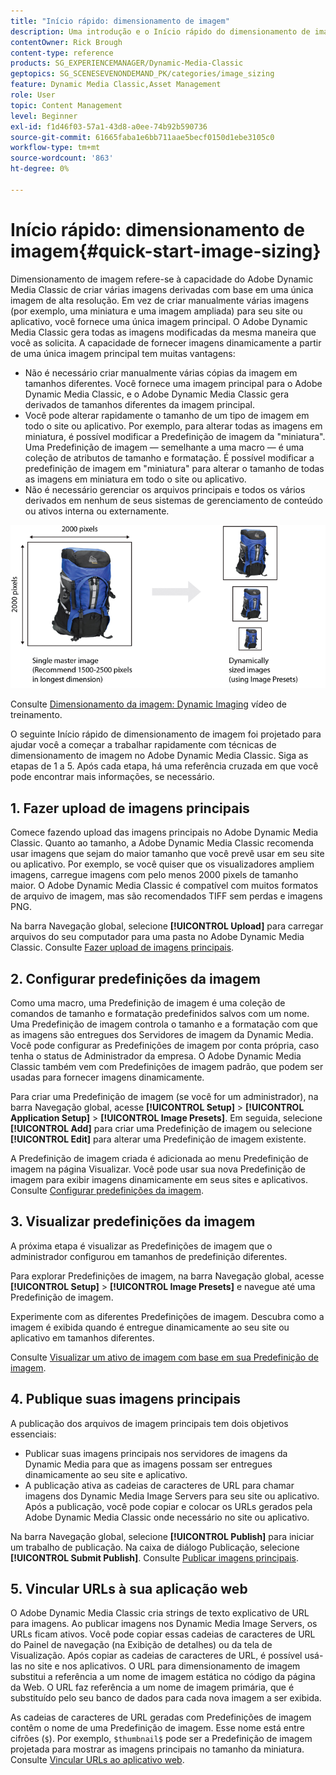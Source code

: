```yaml
---
title: "Início rápido: dimensionamento de imagem"
description: Uma introdução e o Início rápido do dimensionamento de imagem para ajudar você a começar a usar rapidamente as técnicas de dimensionamento de imagem no Adobe Dynamic Media Classic.
contentOwner: Rick Brough
content-type: reference
products: SG_EXPERIENCEMANAGER/Dynamic-Media-Classic
geptopics: SG_SCENESEVENONDEMAND_PK/categories/image_sizing
feature: Dynamic Media Classic,Asset Management
role: User
topic: Content Management
level: Beginner
exl-id: f1d46f03-57a1-43d8-a0ee-74b92b590736
source-git-commit: 61665faba1e6bb711aae5becf0150d1ebe3105c0
workflow-type: tm+mt
source-wordcount: '863'
ht-degree: 0%

---
```


# Início rápido: dimensionamento de imagem{#quick-start-image-sizing}

Dimensionamento de imagem refere-se à capacidade do Adobe Dynamic Media Classic de criar várias imagens derivadas com base em uma única imagem de alta resolução. Em vez de criar manualmente várias imagens (por exemplo, uma miniatura e uma imagem ampliada) para seu site ou aplicativo, você fornece uma única imagem principal. O Adobe Dynamic Media Classic gera todas as imagens modificadas da mesma maneira que você as solicita. A capacidade de fornecer imagens dinamicamente a partir de uma única imagem principal tem muitas vantagens:

* Não é necessário criar manualmente várias cópias da imagem em tamanhos diferentes. Você fornece uma imagem principal para o Adobe Dynamic Media Classic, e o Adobe Dynamic Media Classic gera derivados de tamanhos diferentes da imagem principal.
* Você pode alterar rapidamente o tamanho de um tipo de imagem em todo o site ou aplicativo. Por exemplo, para alterar todas as imagens em miniatura, é possível modificar a Predefinição de imagem da &quot;miniatura&quot;. Uma Predefinição de imagem — semelhante a uma macro — é uma coleção de atributos de tamanho e formatação. É possível modificar a predefinição de imagem em &quot;miniatura&quot; para alterar o tamanho de todas as imagens em miniatura em todo o site ou aplicativo.
* Não é necessário gerenciar os arquivos principais e todos os vários derivados em nenhum de seus sistemas de gerenciamento de conteúdo ou ativos interna ou externamente.

![É possível criar várias imagens derivadas em tamanhos diferentes do mesmo arquivo principal de alta resolução.](/help/using/assets/is_derivative_sizes_popup.png)

Consulte [Dimensionamento da imagem: Dynamic Imaging](https://s7d5.scene7.com/s7viewers/html5/VideoViewer.html?videoserverurl=https://s7d5.scene7.com/is/content/&amp;emailurl=https://s7d5.scene7.com/s7/emailFriend&amp;serverUrl=https://s7d5.scene7.com/is/image/&amp;config=Scene7SharedAssets/Universal_HTML5_Video&amp;contenturl=https://s7d5.scene7.com/skins/&amp;asset=S7tutorials/557_Image%20Sizing_converted%20renamed_Dynamic%20Imaging-AVS) vídeo de treinamento.

O seguinte Início rápido de dimensionamento de imagem foi projetado para ajudar você a começar a trabalhar rapidamente com técnicas de dimensionamento de imagem no Adobe Dynamic Media Classic. Siga as etapas de 1 a 5. Após cada etapa, há uma referência cruzada em que você pode encontrar mais informações, se necessário.

## 1. Fazer upload de imagens principais

Comece fazendo upload das imagens principais no Adobe Dynamic Media Classic. Quanto ao tamanho, a Adobe Dynamic Media Classic recomenda usar imagens que sejam do maior tamanho que você prevê usar em seu site ou aplicativo. Por exemplo, se você quiser que os visualizadores ampliem imagens, carregue imagens com pelo menos 2000 pixels de tamanho maior. O Adobe Dynamic Media Classic é compatível com muitos formatos de arquivo de imagem, mas são recomendados TIFF sem perdas e imagens PNG.

Na barra Navegação global, selecione **[!UICONTROL Upload]** para carregar arquivos do seu computador para uma pasta no Adobe Dynamic Media Classic. Consulte [Fazer upload de imagens principais](uploading-master-images.md#uploading_master_images).

## 2. Configurar predefinições da imagem

Como uma macro, uma Predefinição de imagem é uma coleção de comandos de tamanho e formatação predefinidos salvos com um nome. Uma Predefinição de imagem controla o tamanho e a formatação com que as imagens são entregues dos Servidores de imagem da Dynamic Media. Você pode configurar as Predefinições de imagem por conta própria, caso tenha o status de Administrador da empresa. O Adobe Dynamic Media Classic também vem com Predefinições de imagem padrão, que podem ser usadas para fornecer imagens dinamicamente.

Para criar uma Predefinição de imagem (se você for um administrador), na barra Navegação global, acesse **[!UICONTROL Setup]** > **[!UICONTROL Application Setup]** > **[!UICONTROL Image Presets]**. Em seguida, selecione **[!UICONTROL Add]** para criar uma Predefinição de imagem ou selecione **[!UICONTROL Edit]** para alterar uma Predefinição de imagem existente.

A Predefinição de imagem criada é adicionada ao menu Predefinição de imagem na página Visualizar. Você pode usar sua nova Predefinição de imagem para exibir imagens dinamicamente em seus sites e aplicativos. Consulte [Configurar predefinições da imagem](setting-image-presets.md#setting_up_image_presets).

## 3. Visualizar predefinições da imagem

A próxima etapa é visualizar as Predefinições de imagem que o administrador configurou em tamanhos de predefinição diferentes.

Para explorar Predefinições de imagem, na barra Navegação global, acesse **[!UICONTROL Setup]** > **[!UICONTROL Image Presets]** e navegue até uma Predefinição de imagem.

Experimente com as diferentes Predefinições de imagem. Descubra como a imagem é exibida quando é entregue dinamicamente ao seu site ou aplicativo em tamanhos diferentes.

Consulte [Visualizar um ativo de imagem com base em sua Predefinição de imagem](previewing-asset.md#previewing_an_image_asset_based_on_its_image_preset).

## 4. Publique suas imagens principais

A publicação dos arquivos de imagem principais tem dois objetivos essenciais:

* Publicar suas imagens principais nos servidores de imagens da Dynamic Media para que as imagens possam ser entregues dinamicamente ao seu site e aplicativo.
* A publicação ativa as cadeias de caracteres de URL para chamar imagens dos Dynamic Media Image Servers para seu site ou aplicativo. Após a publicação, você pode copiar e colocar os URLs gerados pela Adobe Dynamic Media Classic onde necessário no site ou aplicativo.

Na barra Navegação global, selecione **[!UICONTROL Publish]** para iniciar um trabalho de publicação. Na caixa de diálogo Publicação, selecione **[!UICONTROL Submit Publish]**. Consulte [Publicar imagens principais](publishing-master-images.md#publishing_master_images).

## 5. Vincular URLs à sua aplicação web

O Adobe Dynamic Media Classic cria strings de texto explicativo de URL para imagens. Ao publicar imagens nos Dynamic Media Image Servers, os URLs ficam ativos. Você pode copiar essas cadeias de caracteres de URL do Painel de navegação (na Exibição de detalhes) ou da tela de Visualização. Após copiar as cadeias de caracteres de URL, é possível usá-las no site e nos aplicativos. O URL para dimensionamento de imagem substitui a referência a um nome de imagem estática no código da página da Web. O URL faz referência a um nome de imagem primária, que é substituído pelo seu banco de dados para cada nova imagem a ser exibida.

As cadeias de caracteres de URL geradas com Predefinições de imagem contêm o nome de uma Predefinição de imagem. Esse nome está entre cifrões (`$`). Por exemplo, `$thumbnail$` pode ser a Predefinição de imagem projetada para mostrar as imagens principais no tamanho da miniatura. Consulte [Vincular URLs ao aplicativo web](linking-urls-web-application.md#linking_urls_to_your_web_application).
